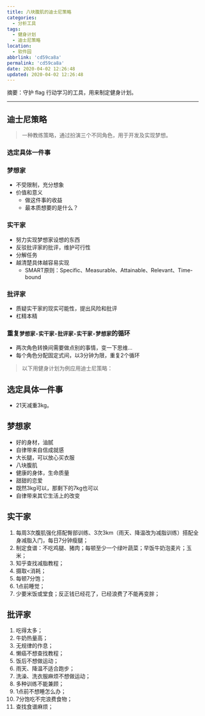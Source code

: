 ```yaml
---
title: 八块腹肌的迪士尼策略
categories:
  - 分析工具
tags:
  - 健身计划
  - 迪士尼策略
location:
  - 软件园
abbrlink: 'cd59ca8a'
permalink: 'cd59ca8a'
date: 2020-04-02 12:26:48
updated: 2020-04-02 12:26:48
---
```


摘要：守护 flag 行动学习的工具，用来制定健身计划。

<!-- more -->

---

## 迪士尼策略

> 一种教练策略，通过扮演三个不同角色，用于开发及实现梦想。

### 选定具体一件事

### 梦想家

- 不受限制，充分想象
- 价值和意义
  - 做这件事的收益
  - 最本质想要的是什么？

### 实干家

- 努力实现梦想家设想的东西
- 反驳批评家的批评，维护可行性
- 分解任务
- 越清楚具体越容易实现
  - SMART原则：Specific、Measurable、Attainable、Relevant、Time-bound

### 批评家

- 质疑实干家的现实可能性，提出风险和批评
- 杠精本精

### 重复`梦想家-实干家-批评家-实干家-梦想家`的循环

- 两次角色转换间需要做点别的事情，变一下思维…
- 每个角色分配固定式间，以3分钟为限，重复2个循环



> 以下用健身计划为例应用迪士尼策略：

## 选定具体一件事

- 21天减重3kg。

## 梦想家

- 好的身材，油腻
- 自律带来自信成就感
- 大长腿，可以放心买衣服
- 八块腹肌
- 健康的身体，生命质量
- 甜甜的恋爱
- 既然3kg可以，那剩下的7kg也可以
- 自律带来其它生活上的改变

## 实干家

1. 每周3次腹肌强化搭配臀部训练、3次3km（雨天、降温改为减脂训练）搭配全身减脂入门，每日7分钟瘦腿；
2. 制定食谱：不吃鸡腿、猪肉；每顿至少一个绿叶蔬菜；早饭牛奶泡麦片；玉米；
3. 知乎查找减脂教程；
4. 摄取<消耗；
5. 每顿7分饱；
6. 1点前睡觉；
7. 少要米饭或堂食；反正钱已经花了，已经浪费了不能再变胖；

## 批评家

1. 吃得太多；
2. 牛奶热量高；
3. 无规律的作息；
4. 懒癌不想查找教程；
5. 饭后不想做运动；
6. 雨天、降温不适合跑步；
7. 洗澡、洗衣服麻烦不想做运动；
8. 多种训练不能兼顾；
9. 1点前不想睡怎么办；
10. 7分饱吃不完浪费食物；
11. 查找食谱麻烦；